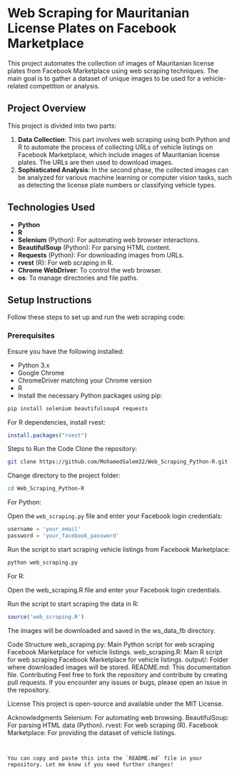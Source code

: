 # Web Scraping for Mauritanian License Plates on Facebook Marketplace

This project automates the collection of images of Mauritanian license plates from Facebook Marketplace using web scraping techniques. The main goal is to gather a dataset of unique images to be used for a vehicle-related competition or analysis.

## Project Overview

This project is divided into two parts:

1. **Data Collection**: This part involves web scraping using both Python and R to automate the process of collecting URLs of vehicle listings on Facebook Marketplace, which include images of Mauritanian license plates. The URLs are then used to download images.
2. **Sophisticated Analysis**: In the second phase, the collected images can be analyzed for various machine learning or computer vision tasks, such as detecting the license plate numbers or classifying vehicle types.

## Technologies Used

- **Python**
- **R**
- **Selenium** (Python): For automating web browser interactions.
- **BeautifulSoup** (Python): For parsing HTML content.
- **Requests** (Python): For downloading images from URLs.
- **rvest** (R): For web scraping in R.
- **Chrome WebDriver**: To control the web browser.
- **os**: To manage directories and file paths.

## Setup Instructions

Follow these steps to set up and run the web scraping code:

### Prerequisites

Ensure you have the following installed:

- Python 3.x
- Google Chrome
- ChromeDriver matching your Chrome version
- R
- Install the necessary Python packages using pip:

```bash
pip install selenium beautifulsoup4 requests
```
For R dependencies, install rvest:

```R
install.packages("rvest")
```
Steps to Run the Code
Clone the repository:

```bash
git clone https://github.com/MohamedSalem32/Web_Scraping_Python-R.git
```
Change directory to the project folder:

```bash
cd Web_Scraping_Python-R
```
For Python:

Open the `web_scraping.py` file and enter your Facebook login credentials:

```python
username = 'your_email'
password = 'your_facebook_password'
```
Run the script to start scraping vehicle listings from Facebook Marketplace:

```bash
python web_scraping.py
```
For R:

Open the web_scraping.R file and enter your Facebook login credentials.

Run the script to start scraping the data in R:

```R
source('web_scraping.R')
```
The images will be downloaded and saved in the ws_data_fb directory.

Code Structure
web_scraping.py: Main Python script for web scraping Facebook Marketplace for vehicle listings.
web_scraping.R: Main R script for web scraping Facebook Marketplace for vehicle listings.
output/: Folder where downloaded images will be stored.
README.md: This documentation file.
Contributing
Feel free to fork the repository and contribute by creating pull requests. If you encounter any issues or bugs, please open an issue in the repository.

License
This project is open-source and available under the MIT License.

Acknowledgments
Selenium: For automating web browsing.
BeautifulSoup: For parsing HTML data (Python).
rvest: For web scraping (R).
Facebook Marketplace: For providing the dataset of vehicle listings.
```vbnet


You can copy and paste this into the `README.md` file in your repository. Let me know if you need further changes!
```
